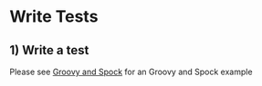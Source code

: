 # Write Tests

## 1) Write a test
Please see [Groovy and Spock](https://extranet.aoe.com/confluence/display/aoetestteam/Spock+and+Gradle) for an Groovy and Spock example
